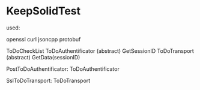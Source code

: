 # KeepSolidTest

used:

openssl
curl
jsoncpp
protobuf

ToDoCheckList
    ToDoAuthentificator (abstract)
        GetSessionID
    ToDoTransport (abstract)
        GetData(sessionID)

PostToDoAuthentificator: ToDoAuthentificator
    
SslToDoTransport: ToDoTransport    
    
    
